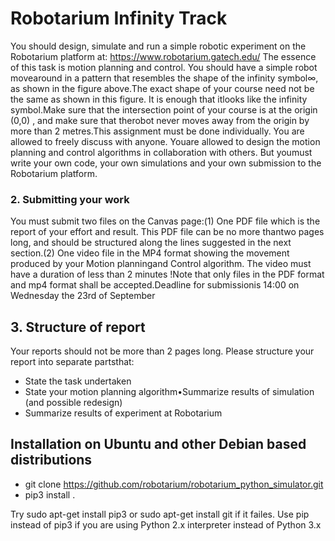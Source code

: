 # Robotarium Infinity Track

You should design, simulate and run a simple robotic experiment on the Robotarium platform at: https://www.robotarium.gatech.edu/ The essence  of  this  task  is  motion  planning  and  control.   You  should  have  a  simple  robot  movearound in a pattern that resembles the shape of the infinity symbol∞, as shown in the figure above.The exact shape of your course need not be the same as shown in this figure.  It is enough that itlooks like the infinity symbol.Make sure that the intersection point of your course is at the origin (0,0) , and make sure that therobot never moves away from the origin by more than 2 metres.This assignment must be done individually. You are allowed to freely discuss with anyone. Youare allowed to design the motion planning and control algorithms in collaboration with others. But youmust write your own code, your own simulations and your own submission to the Robotarium platform.
### 2.  Submitting your work
You must submit two files on the Canvas page:(1)  One PDF file which is the report of your effort and result.  This PDF file can be no more thantwo pages long, and should be structured along the lines suggested in the next section.(2)  One video file in the MP4 format showing the movement produced by your Motion planningand Control algorithm.  The video must have a duration of less than 2 minutes !Note that only files in the PDF format and mp4 format shall be accepted.Deadline for submissionis 14:00 on Wednesday the 23rd of September
## 3.  Structure of report
Your reports should not be more than 2 pages long.  Please structure your report into separate partsthat:
- State the task undertaken
- State your motion planning algorithm•Summarize results of simulation (and possible redesign)
- Summarize results of experiment at Robotarium
## Installation on Ubuntu and other Debian based distributions
- git clone https://github.com/robotarium/robotarium_python_simulator.git
- pip3 install .

Try sudo apt-get install pip3 or sudo apt-get install git if it failes. Use pip instead of pip3 if you are using Python 2.x interpreter instead of Python 3.x